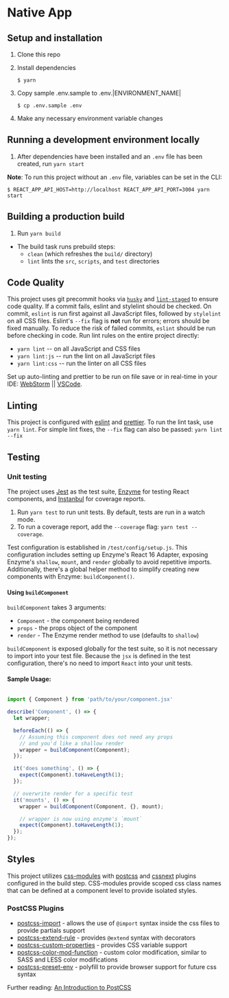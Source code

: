 # Native App

## Setup and installation
1. Clone this repo
2. Install dependencies

    ```
    $ yarn
    ```
3. Copy sample .env.sample to .env.|ENVIRONMENT_NAME|
 
    ```
    $ cp .env.sample .env
    ```
4. Make any necessary environment variable changes

## Running a development environment locally

1. After dependencies have been installed and an `.env` file has been created, run `yarn start`

**Note**: To run this project without an `.env` file, variables can be set in the CLI:

```
$ REACT_APP_API_HOST=http://localhost REACT_APP_API_PORT=3004 yarn start
```

## Building a production build

1. Run `yarn build`
  * The build task runs prebuild steps: 
      * `clean` (which refreshes the `build/` directory)
      * `lint` lints the `src`, `scripts`, and `test` directories

## Code Quality

This project uses git precommit hooks via [`husky`](https://github.com/typicode/husky) and [`lint-staged`](https://www.npmjs.com/package/lint-staged) to ensure code quality. 
If a commit fails, eslint and stylelint should be checked. On commit, `eslint` is run first against all JavaScript files, followed by `stylelint` on all CSS files. Eslint's
`--fix` flag is **not** run for errors; errors should be fixed manually. To reduce the risk of failed commits, `eslint` should be run before checking in code. Run lint rules 
on the entire project directly:

* `yarn lint` -- on all JavaScript and CSS files
* `yarn lint:js` -- run the lint on all JavaScript files
* `yarn lint:css` -- run the linter on all CSS files

Set up auto-linting and prettier to be run on file save or in real-time in your IDE: [WebStorm](https://prettier.io/docs/en/webstorm.html) || 
[VSCode](https://marketplace.visualstudio.com/items?itemName=esbenp.prettier-vscode). 

## Linting

This project is configured with [eslint](https://eslint.org/) and [prettier](https://prettier.io/). To run the 
lint task, use `yarn lint`. For simple lint fixes, the `--fix` flag can also be passed: `yarn lint --fix`

## Testing

### Unit testing

The project uses [Jest](https://jestjs.io/en/) as the test suite, [Enzyme](http://airbnb.io/enzyme/) for testing 
React components, and [Instanbul](https://istanbul.js.org/) for coverage reports.

1. Run `yarn test` to run unit tests. By default, tests are run in a watch mode.
2. To run a coverage report, add the `--coverage` flag: `yarn test --coverage`.

Test configuration is established in `/test/config/setup.js`. This configuration includes setting up Enzyme's React 16
Adapter, exposing Enzyme's `shallow`, `mount`, and `render` globally to avoid repetitive imports. Additionally, there's a
global helper method to simplify creating new components with Enzyme: `buildComponent()`.

#### Using `buildComponent`

`buildComponent` takes 3 arguments: 

* `Component` - the component being rendered
* `props` - the props object of the component
* `render` - The Enzyme render method to use (defaults to `shallow`)

`buildComponent` is exposed globally for the test suite, so it is not necessary to import into your test file. Because
the `jsx` is defined in the test configuration, there's no need to import `React` into your unit tests.

#### Sample Usage:

```js

import { Component } from 'path/to/your/component.jsx'

describe('Component', () => {
  let wrapper;

  beforeEach(() => {
    // Assuming this component does not need any props
    // and you'd like a shallow render
    wrapper = buildComponent(Component);
  });

  it('does something', () => {
    expect(Component).toHaveLength(1);
  });

  // overwrite render for a specific test
  it('mounts', () => {
    wrapper = buildComponent(Component, {}, mount);

    // wrapper is now using enzyme's `mount`
    expect(Component).toHaveLength(1);
  });
});

```

## Styles

This project utilizes [css-modules](https://github.com/css-modules/css-modules) with [postcss](https://postcss.org/) and
[cssnext](http://cssnext.io/) plugins configured in the build step. CSS-modules provide scoped css class names that can 
be defined at a component level to provide isolated styles.

### PostCSS Plugins

* [postcss-import](https://github.com/postcss/postcss-import) - allows the use of `@import` syntax inside the css files to provide partials support
* [postcss-extend-rule](https://github.com/jonathantneal/postcss-extend-rule) - provides `@extend` syntax with decorators
* [postcss-custom-properties](https://github.com/postcss/postcss-custom-properties) - provides CSS variable support
* [postcss-color-mod-function](https://github.com/jonathantneal/postcss-color-mod-function) - custom color modification, similar to SASS and LESS color modifications
* [postcss-preset-env](https://github.com/csstools/postcss-preset-env) - polyfill to provide browser support for future css syntax

Further reading: [An Introduction to PostCSS](https://www.sitepoint.com/an-introduction-to-postcss/)
